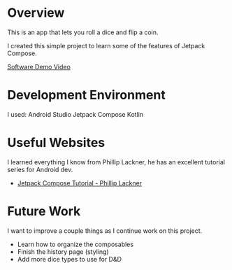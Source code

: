 # Overview

This is an app that lets you roll a dice and flip a coin.

I created this simple project to learn some of the features of Jetpack Compose.


[Software Demo Video](http://youtube.link.goes.here)

# Development Environment

I used:
    Android Studio
    Jetpack Compose
    Kotlin

# Useful Websites

I learned everything I know from Phillip Lackner, he has an excellent tutorial series for Android dev.
* [Jetpack Compose Tutorial - Phillip Lackner](https://www.youtube.com/watch?v=cDabx3SjuOY&list=PLQkwcJG4YTCSpJ2NLhDTHhi6XBNfk9WiC&ab_channel=PhilippLackner)


# Future Work

I want to improve a couple things as I continue work on this project.
* Learn how to organize the composables 
* Finish the history page (styling)
* Add more dice types to use for D&D
